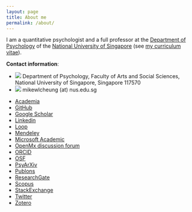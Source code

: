 ```yaml
---
layout: page
title: About me
permalink: /about/
---
```


I am a quantitative psychologist and a full professor at the [Department of Psychology](http://www.fas.nus.edu.sg/psy/) of the [National University of Singapore](http://www.nus.edu.sg/) (see [my curriculum vitae](../files/mike_CV.pdf)).

**Contact information**:

* ![](../images/note.gif) Department of Psychology, Faculty of Arts and Social Sciences, National University of Singapore, Singapore 117570
* ![](../images/mailbox.gif) mikewlcheung (at) nus.edu.sg
-   [Academia](http://nus.academia.edu/MikeCheung)
-   [GitHub](https://github.com/mikewlcheung)
-   [Google Scholar](http://scholar.google.com.sg/citations?user=kuTjTlsAAAAJ)
-   [Linkedin](https://sg.linkedin.com/in/mike-cheung-82154849)
-   [Loop](http://loop.frontiersin.org/people/8270/overview)
-   [Mendeley](http://www.mendeley.com/profiles/mike-w-l-cheung/)
-   [Microsoft Academic](https://academic.microsoft.com/profile/j595i514-ehh3-41fh-fjg9-535e3f0j2501/mikewlcheung/)
-   [OpenMx discussion forum](https://openmx.ssri.psu.edu/users/mike-cheung/track)
-   [ORCID](http://orcid.org/0000-0003-0113-0758)
-   [OSF](https://osf.io/j7fzn/)
-   [PsyArXiv](https://psyarxiv.com/discover?q=%22Mike%20Cheung%22)
-   [Publons](https://publons.com/author/794564/mike-w-l-cheung#profile)
-   [ResearchGate](https://www.researchgate.net/profile/Mike_Cheung2)
-   [Scopus](https://www.scopus.com/authid/detail.uri?authorId=7201897549)
-   [StackExchange](http://stats.stackexchange.com/users/25367/mike-cheung)
-   [Twitter](https://twitter.com/mikewlcheung)
-   [Zotero](https://www.zotero.org/mikewlcheung)


